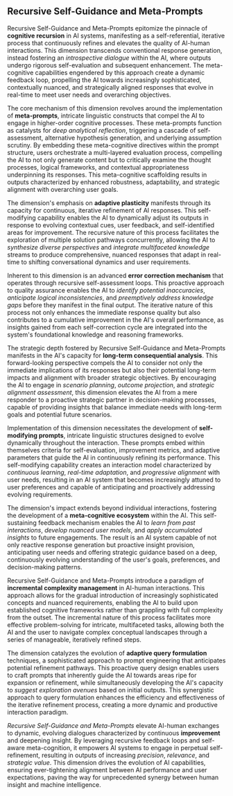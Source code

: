 ## Recursive Self-Guidance and Meta-Prompts

Recursive Self-Guidance and Meta-Prompts epitomize the pinnacle of **cognitive recursion** in AI systems, manifesting as a self-referential, iterative process that continuously refines and elevates the quality of AI-human interactions. This dimension transcends conventional response generation, instead fostering an *introspective dialogue* within the AI, where outputs undergo rigorous self-evaluation and subsequent enhancement. The meta-cognitive capabilities engendered by this approach create a dynamic feedback loop, propelling the AI towards increasingly sophisticated, contextually nuanced, and strategically aligned responses that evolve in real-time to meet user needs and overarching objectives.

The core mechanism of this dimension revolves around the implementation of **meta-prompts**, intricate linguistic constructs that compel the AI to engage in higher-order cognitive processes. These meta-prompts function as catalysts for *deep analytical reflection*, triggering a cascade of self-assessment, alternative hypothesis generation, and underlying assumption scrutiny. By embedding these meta-cognitive directives within the prompt structure, users orchestrate a multi-layered evaluation process, compelling the AI to not only generate content but to critically examine the thought processes, logical frameworks, and contextual appropriateness underpinning its responses. This meta-cognitive scaffolding results in outputs characterized by enhanced robustness, adaptability, and strategic alignment with overarching user goals.

The dimension's emphasis on **adaptive plasticity** manifests through its capacity for continuous, iterative refinement of AI responses. This self-modifying capability enables the AI to dynamically adjust its outputs in response to evolving contextual cues, user feedback, and self-identified areas for improvement. The recursive nature of this process facilitates the exploration of multiple solution pathways concurrently, allowing the AI to *synthesize diverse perspectives* and *integrate multifaceted knowledge* streams to produce comprehensive, nuanced responses that adapt in real-time to shifting conversational dynamics and user requirements.

Inherent to this dimension is an advanced **error correction mechanism** that operates through recursive self-assessment loops. This proactive approach to quality assurance enables the AI to *identify potential inaccuracies*, *anticipate logical inconsistencies*, and *preemptively address knowledge gaps* before they manifest in the final output. The iterative nature of this process not only enhances the immediate response quality but also contributes to a cumulative improvement in the AI's overall performance, as insights gained from each self-correction cycle are integrated into the system's foundational knowledge and reasoning frameworks.

The strategic depth fostered by Recursive Self-Guidance and Meta-Prompts manifests in the AI's capacity for **long-term consequential analysis**. This forward-looking perspective compels the AI to consider not only the immediate implications of its responses but also their potential long-term impacts and alignment with broader strategic objectives. By encouraging the AI to engage in *scenario planning*, *outcome projection*, and *strategic alignment assessment*, this dimension elevates the AI from a mere responder to a proactive strategic partner in decision-making processes, capable of providing insights that balance immediate needs with long-term goals and potential future scenarios.

Implementation of this dimension necessitates the development of **self-modifying prompts**, intricate linguistic structures designed to evolve dynamically throughout the interaction. These prompts embed within themselves criteria for self-evaluation, improvement metrics, and adaptive parameters that guide the AI in continuously refining its performance. This self-modifying capability creates an interaction model characterized by *continuous learning*, *real-time adaptation*, and *progressive alignment* with user needs, resulting in an AI system that becomes increasingly attuned to user preferences and capable of anticipating and proactively addressing evolving requirements.

The dimension's impact extends beyond individual interactions, fostering the development of a **meta-cognitive ecosystem** within the AI. This self-sustaining feedback mechanism enables the AI to *learn from past interactions*, *develop nuanced user models*, and *apply accumulated insights* to future engagements. The result is an AI system capable of not only reactive response generation but proactive insight provision, anticipating user needs and offering strategic guidance based on a deep, continuously evolving understanding of the user's goals, preferences, and decision-making patterns.

Recursive Self-Guidance and Meta-Prompts introduce a paradigm of **incremental complexity management** in AI-human interactions. This approach allows for the gradual introduction of increasingly sophisticated concepts and nuanced requirements, enabling the AI to build upon established cognitive frameworks rather than grappling with full complexity from the outset. The incremental nature of this process facilitates more effective problem-solving for intricate, multifaceted tasks, allowing both the AI and the user to navigate complex conceptual landscapes through a series of manageable, iteratively refined steps.

The dimension catalyzes the evolution of **adaptive query formulation** techniques, a sophisticated approach to prompt engineering that anticipates potential refinement pathways. This proactive query design enables users to craft prompts that inherently guide the AI towards areas ripe for expansion or refinement, while simultaneously developing the AI's capacity to *suggest exploration avenues* based on initial outputs. This synergistic approach to query formulation enhances the efficiency and effectiveness of the iterative refinement process, creating a more dynamic and productive interaction paradigm.

*Recursive Self-Guidance and Meta-Prompts* elevate AI-human exchanges to dynamic, evolving dialogues characterized by continuous **improvement** and deepening insight. By leveraging recursive feedback loops and self-aware meta-cognition, it empowers AI systems to engage in perpetual self-refinement, resulting in outputs of increasing *precision*, *relevance*, and *strategic value*. This dimension drives the evolution of AI capabilities, ensuring ever-tightening alignment between AI performance and user expectations, paving the way for unprecedented synergy between human insight and machine intelligence.
